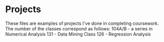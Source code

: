 # Projects

These files are examples of projects I've done in completing coursework. 
The number of the classes correspond as follows:
  104A/B - a series in Numerical Analysis
  131 - Data Mining Class
  126 - Regression Analysis
  
